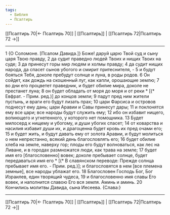 ```yaml
---
tags:
  - Библия
  - Псалтирь
---
```

[[Псалтирь 70|← Псалтирь 70]] | [[Псалтирь]] | [[Псалтирь 72|Псалтирь 72 →]]

---
1 {О Соломоне. [Псалом Давида.]} Боже! даруй царю Твой суд и сыну царя Твою правду,
2 да судит праведно людей Твоих и нищих Твоих на суде;
3 да принесут горы мир людям и холмы правду;
4 да судит нищих народа, да спасет сынов убогого и смирит притеснителя, -
5 и будут бояться Тебя, доколе пребудут солнце и луна, в роды родов.
6 Он сойдет, как дождь на скошенный луг, как капли, орошающие землю;
7 во дни его процветет праведник, и будет обилие мира, доколе не престанет луна;
8 он будет обладать от моря до моря и от реки * [(* Евфрат. - Прим. ред.)] до концов земли;
9 падут пред ним жители пустынь, и враги его будут лизать прах;
10 цари Фарсиса и островов поднесут ему дань; цари Аравии и Савы принесут дары;
11 и поклонятся ему все цари; все народы будут служить ему;
12 ибо он избавит нищего, вопиющего и угнетенного, у которого нет помощника.
13 Будет милосерд к нищему и убогому, и души убогих спасет;
14 от коварства и насилия избавит души их, и драгоценна будет кровь их пред очами его;
15 и будет жить, и будут давать ему от золота Аравии, и будут молиться о нем непрестанно, всякий день благословлять его;
16 будет обилие хлеба на земле, наверху гор; плоды его будут волноваться, как лес на Ливане, и в городах размножатся люди, как трава на земле;
17 будет имя его [благословенно] вовек; доколе пребывает солнце, будет передаваться имя его * [(* В славянском переводе: Прежде солнца пребывает имя его. - Прим. ред.)]; и благословятся в нем [все племена земные], все народы ублажат его.
18 Благословен Господь Бог, Бог Израилев, един творящий чудеса,
19 и благословенно имя славы Его вовек, и наполнится славою Его вся земля. Аминь и аминь.
20 Кончились молитвы Давида, сына Иесеева. {Слава:}

---
[[Псалтирь 70|← Псалтирь 70]] | [[Псалтирь]] | [[Псалтирь 72|Псалтирь 72 →]]